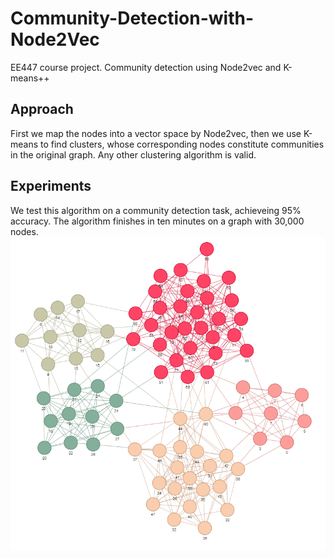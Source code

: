 # Community-Detection-with-Node2Vec
EE447 course project. Community detection using Node2vec and K-means++ 
## Approach
First we map the nodes into a vector space by Node2vec, then we use K-means to find clusters, whose corresponding nodes constitute communities in the original graph.
Any other clustering algorithm is valid.
## Experiments
We test this algorithm on a community detection task, achieveing 95% accuracy. The algorithm finishes in ten minutes on a graph with 30,000 nodes.
![](https://github.com/rikosellic/Community-detection-with-Node2Vec/blob/main/simple_result.png)
